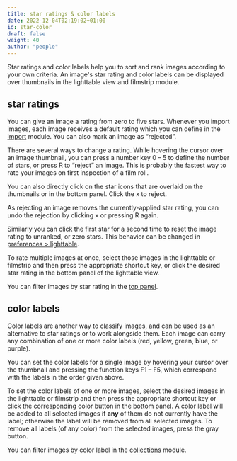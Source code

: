 ```yaml
---
title: star ratings & color labels
date: 2022-12-04T02:19:02+01:00
id: star-color
draft: false
weight: 40
author: "people"
---
```


Star ratings and color labels help you to sort and rank images according to your own criteria. An image's star rating and color labels can be displayed over thumbnails in the lighttable view and filmstrip module.

## star ratings

You can give an image a rating from zero to five stars. Whenever you import images, each image receives a default rating which you can define in the [import](../../../../modules/utility-modules/lighttable/import.md) module.  You can also mark an image as “rejected”.

There are several ways to change a rating. While hovering the cursor over an image thumbnail, you can press a number key 0 – 5 to define the number of stars, or press R to “reject” an image. This is probably the fastest way to rate your images on first inspection of a film roll.

You can also directly click on the star icons that are overlaid on the thumbnails or in the bottom panel. Click the x to reject.

As rejecting an image removes the currently-applied star rating, you can undo the rejection by clicking x or pressing R again.

Similarly you can click the first star for a second time to reset the image rating to unranked, or zero stars. This behavior can be changed in [preferences > lighttable](../../../preferences-settings/lighttable.md).

To rate multiple images at once, select those images in the lighttable or filmstrip and then press the appropriate shortcut key, or click the desired star rating in the bottom panel of the lighttable view.

You can filter images by star rating in the [top panel](../../overview/user-interface/top-panel.md).

## color labels

Color labels are another way to classify images, and can be used as an alternative to star ratings or to work alongside them. Each image can carry any combination of one or more color labels (red, yellow, green, blue, or purple).

You can set the color labels for a single image by hovering your cursor over the thumbnail and pressing the function keys F1 – F5, which correspond with the labels in the order given above.

To set the color labels of one or more images, select the desired images in the lighttable or filmstrip and then press the appropriate shortcut key or click the corresponding color button in the bottom panel. A color label will be added to all selected images if **any** of them do not currently have the label; otherwise the label will be removed from all selected images. To remove all labels (of any color) from the selected images, press the gray button.

You can filter images by color label in the [collections](../../../modules/utility-modules/shared/collections.md) module.
